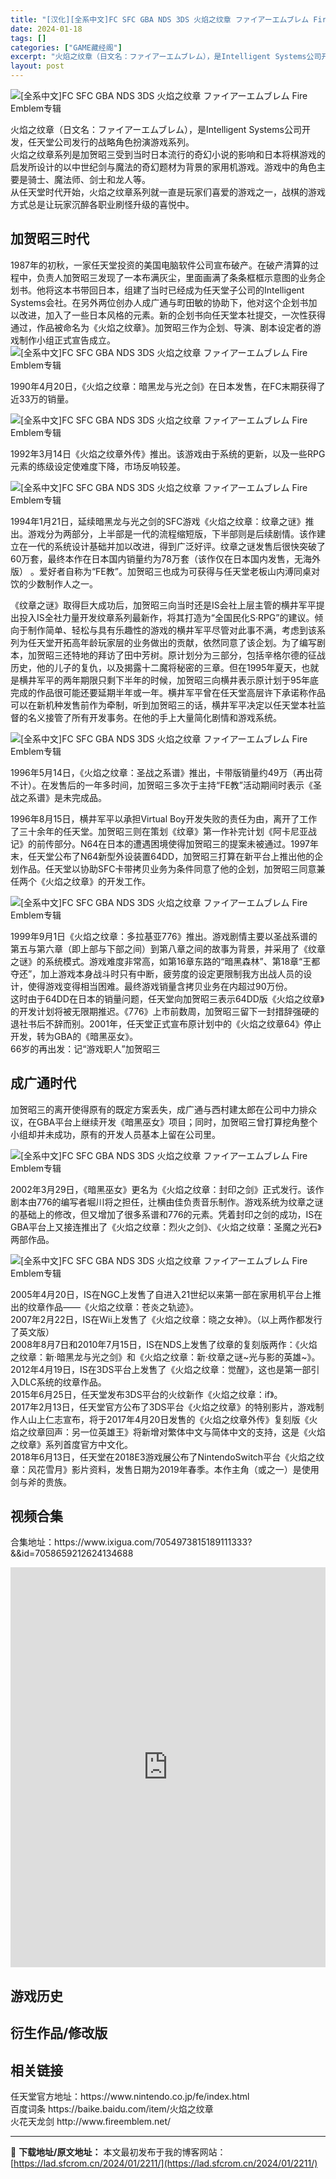 ```yaml
---
title: "[汉化][全系中文]FC SFC GBA NDS 3DS 火焰之纹章 ファイアーエムブレム Fire Emblem专辑 免费下载"
date: 2024-01-18
tags: []
categories: ["GAME藏经阁"]
excerpt: "火焰之纹章（日文名：ファイアーエムブレム），是Intelligent Systems公司开发，任天堂公司发行的战略角色扮演游戏系列。火焰之纹章系列是加贺昭三受到当时日本流行的奇幻小说的影响和日本将棋游戏的启发所设计的以中世纪剑与魔法的奇幻题材为背景的家用机游戏。游戏中的角色主要是骑士、魔法师、剑士和&hellip;"
layout: post
---
```


 <div><ul>       </ul> </div><p><img src="https://lad.sfcrom.cn/wp-content/uploads/2024/01/20240117_65a7e484529f2.png" title="火焰之纹章" alt="[全系中文]FC SFC GBA NDS 3DS 火焰之纹章 ファイアーエムブレム Fire Emblem专辑" style="display:block; margin-left:auto; margin-right:auto;"></p><p>火焰之纹章（日文名：ファイアーエムブレム），是Intelligent Systems公司开发，任天堂公司发行的战略角色扮演游戏系列。<br>火焰之纹章系列是加贺昭三受到当时日本流行的奇幻小说的影响和日本将棋游戏的启发所设计的以中世纪剑与魔法的奇幻题材为背景的家用机游戏。游戏中的角色主要是骑士、魔法师、剑士和龙人等。<br>从任天堂时代开始，火焰之纹章系列就一直是玩家们喜爱的游戏之一，战棋的游戏方式总是让玩家沉醉各职业刷怪升级的喜悦中。</p><a name="ci_title0" ></a><h2>加贺昭三时代</h2><p>1987年的初秋，一家任天堂投资的美国电脑软件公司宣布破产。在破产清算的过程中，负责人加贺昭三发现了一本布满灰尘，里面画满了条条框框示意图的业务企划书。他将这本书带回日本，组建了当时已经成为任天堂子公司的Intelligent Systems会社。在另外两位创办人成广通与町田敏的协助下，他对这个企划书加以改进，加入了一些日本风格的元素。新的企划书向任天堂本社提交，一次性获得通过，作品被命名为《火焰之纹章》。加贺昭三作为企划、导演、剧本设定者的游戏制作小组正式宣告成立。<br><img src="https://lad.sfcrom.cn/wp-content/uploads/2024/01/20240117_65a7e48489236.jpg" title="火焰之纹章：暗黑龙与光之剑" alt="[全系中文]FC SFC GBA NDS 3DS 火焰之纹章 ファイアーエムブレム Fire Emblem专辑" style="display:block; margin-left:auto; margin-right:auto;"></p><p>1990年4月20日，《火焰之纹章：暗黑龙与光之剑》在日本发售，在FC末期获得了近33万的销量。</p><p><img src="https://lad.sfcrom.cn/wp-content/uploads/2024/01/20240117_65a7e484a4dc8.jpg" title="火焰之纹章外传" alt="[全系中文]FC SFC GBA NDS 3DS 火焰之纹章 ファイアーエムブレム Fire Emblem专辑" style="display:block; margin-left:auto; margin-right:auto;"></p><p>1992年3月14日《火焰之纹章外传》推出。该游戏由于系统的更新，以及一些RPG元素的练级设定使难度下降，市场反响较差。</p><p><img src="https://lad.sfcrom.cn/wp-content/uploads/2024/01/20240117_65a7e484bda11.jpg" title="火焰之纹章：纹章之谜" alt="[全系中文]FC SFC GBA NDS 3DS 火焰之纹章 ファイアーエムブレム Fire Emblem专辑" style="display:block; margin-left:auto; margin-right:auto;"></p><p>1994年1月21日，延续暗黑龙与光之剑的SFC游戏《火焰之纹章：纹章之谜》推出。游戏分为两部分，上半部是一代的流程缩短版，下半部则是后续剧情。该作建立在一代的系统设计基础并加以改进，得到广泛好评。纹章之谜发售后很快突破了60万套，最终本作在日本国内销量约为78万套（该作仅在日本国内发售，无海外版）   。爱好者自称为“FE教”。加贺昭三也成为可获得与任天堂老板山内溥同桌对饮的少数制作人之一。</p><p>《纹章之谜》取得巨大成功后，加贺昭三向当时还是IS会社上层主管的横井军平提出投入IS全社力量开发纹章系列最新作，将其打造为“全国民化S·RPG”的建议。倾向于制作简单、轻松与具有乐趣性的游戏的横井军平尽管对此事不满，考虑到该系列为任天堂开拓高年龄玩家层的业务做出的贡献，依然同意了该企划。为了编写剧本，加贺昭三还特地的拜访了田中芳树。原计划分为三部分，包括辛格尔德的征战历史，他的儿子的复仇，以及揭露十二魔将秘密的三章。但在1995年夏天，也就是横井军平的两年期限只剩下半年的时候，加贺昭三向横井表示原计划于95年底完成的作品很可能还要延期半年或一年。横井军平曾在任天堂高层许下承诺称作品可以在新机种发售前作为牵制，听到加贺昭三的话，横井军平决定以任天堂本社监督的名义接管了所有开发事务。在他的手上大量简化剧情和游戏系统。</p><p><img src="https://lad.sfcrom.cn/wp-content/uploads/2024/01/20240117_65a7e485e32d6.webp" title="火焰之纹章：圣战之系谱" alt="[全系中文]FC SFC GBA NDS 3DS 火焰之纹章 ファイアーエムブレム Fire Emblem专辑" style="display:block; margin-left:auto; margin-right:auto;"></p><p>1996年5月14日，《火焰之纹章：圣战之系谱》推出，卡带版销量约49万（再出荷不计）。在发售后的一年多时间，加贺昭三多次于主持“FE教”活动期间时表示《圣战之系谱》是未完成品。</p><p>1996年8月15日，横井军平以承担Virtual Boy开发失败的责任为由，离开了工作了三十余年的任天堂。加贺昭三则在策划《纹章》第一作补完计划《阿卡尼亚战记》的前传部分。N64在日本的遭遇困境使得加贺昭三的提案未被通过。1997年末，任天堂公布了N64新型外设装置64DD，加贺昭三打算在新平台上推出他的企划作品。任天堂以协助SFC卡带拷贝业务为条件同意了他的企划，加贺昭三同意兼任两个《火焰之纹章》的开发工作。</p><p><img src="https://lad.sfcrom.cn/wp-content/uploads/2024/01/20240117_65a7e486cae70.webp" title="火焰之纹章：多拉基亚776" alt="[全系中文]FC SFC GBA NDS 3DS 火焰之纹章 ファイアーエムブレム Fire Emblem专辑" style="display:block; margin-left:auto; margin-right:auto;"></p><p>1999年9月1日《火焰之纹章：多拉基亚776》推出。游戏剧情主要以圣战系谱的第五与第六章（即上部与下部之间）到第八章之间的故事为背景，并采用了《纹章之谜》的系统模式。游戏难度非常高，如第16章东路的“暗黑森林”、第18章“王都夺还”，加上游戏本身战斗时只有中断，疲劳度的设定更限制我方出战人员的设计，使得游戏变得相当困难。最终游戏销量含拷贝业务在内超过90万份。<br>这时由于64DD在日本的销量问题，任天堂向加贺昭三表示64DD版《火焰之纹章》的开发计划将被无限期推迟。《776》上市前数周，加贺昭三留下一封措辞强硬的退社书后不辞而别。2001年，任天堂正式宣布原计划中的《火焰之纹章64》停止开发，转为GBA的《暗黑巫女》。<br>66岁的再出发：记“游戏职人”加贺昭三</p><a name="ci_title1" ></a><h2>成广通时代</h2><p>加贺昭三的离开使得原有的既定方案丢失，成广通与西村建太郎在公司中力排众议，在GBA平台上继续开发《暗黑巫女》项目；同时，加贺昭三曾打算挖角整个小组却并未成功，原有的开发人员基本上留在公司里。</p><p><img src="https://lad.sfcrom.cn/wp-content/uploads/2024/01/20240117_65a7e489795f4.webp" title="火焰之纹章：封印之剑" alt="[全系中文]FC SFC GBA NDS 3DS 火焰之纹章 ファイアーエムブレム Fire Emblem专辑" style="display:block; margin-left:auto; margin-right:auto;"></p><p>2002年3月29日，《暗黑巫女》更名为《火焰之纹章：封印之剑》正式发行。该作剧本由776的编写者堀川将之担任，辻横由佳负责音乐制作。游戏系统为纹章之谜的基础上的修改，但又增加了很多系谱和776的元素。凭着封印之剑的成功，IS在GBA平台上又接连推出了《火焰之纹章：烈火之剑》、《火焰之纹章：圣魔之光石》两部作品。</p><p><img src="https://lad.sfcrom.cn/wp-content/uploads/2024/01/20240117_65a7e48c5aa98.png" title="火焰之纹章：圣魔之光石" alt="[全系中文]FC SFC GBA NDS 3DS 火焰之纹章 ファイアーエムブレム Fire Emblem专辑" style="display:block; margin-left:auto; margin-right:auto;"></p><p>2005年4月20日，IS在NGC上发售了自进入21世纪以来第一部在家用机平台上推出的纹章作品——《火焰之纹章：苍炎之轨迹》。<br>2007年2月22日，IS在Wii上发售了《火焰之纹章：晓之女神》。（以上两作都发行了英文版）<br>2008年8月7日和2010年7月15日，IS在NDS上发售了纹章的复刻版两作：《火焰之纹章：新·暗黑龙与光之剑》和《火焰之纹章：新·纹章之谜~光与影的英雄~》。<br>2012年4月19日，IS在3DS平台上发售了《火焰之纹章：觉醒》，这也是第一部引入DLC系统的纹章作品。<br>2015年6月25日，任天堂发布3DS平台的火纹新作《火焰之纹章：if》。  <br>2017年2月13日，任天堂官方公布了3DS平台《火焰之纹章》的特别影片，游戏制作人山上仁志宣布，将于2017年4月20日发售的《火焰之纹章外传》复刻版《火焰之纹章回声：另一位英雄王》将新增对繁体中文与简体中文的支持，这是《火焰之纹章》系列首度官方中文化。<br>2018年6月13日，任天堂在2018E3游戏展公布了NintendoSwitch平台《火焰之纹章：风花雪月》影片资料，发售日期为2019年春季。本作主角（或之一）是使用剑与斧的贵族。</p><a name="ci_title2" ></a><h2>视频合集</h2><p>合集地址：https://www.ixigua.com/7054973815189111333?&&id=7058659212624134688</p><iframe src="https://www.ixigua.com/iframe/7058659212624134688?autoplay=0" referrerpolicy="unsafe-url" scrolling="no" border="0" frameborder="no" framespacing="0" allowfullscreen style="width: 1000px; height: 640px; max-width: 100%"></iframe><a name="ci_title3" ></a><h2>游戏历史</h2><ul></ul><a name="ci_title4" ></a><h2>衍生作品/修改版</h2><ul></ul><a name="ci_title5" ></a><h2>相关链接</h2><p>任天堂官方地址：https://www.nintendo.co.jp/fe/index.html<br>百度词条 https://baike.baidu.com/item/火焰之纹章<br>火花天龙剑 http://www.fireemblem.net/</p> </div> 

---
📖 **下载地址/原文地址：** 本文最初发布于我的博客网站：[https://lad.sfcrom.cn/2024/01/2211/](https://lad.sfcrom.cn/2024/01/2211/)
